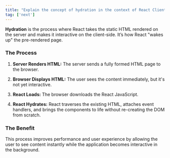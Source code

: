 ```yaml
---
title: "Explain the concept of hydration in the context of React Client Components?"
tag: ['next']
---
```

**Hydration** is the process where React takes the static HTML rendered on the server and makes it interactive on the client-side. It’s how React "wakes up" the pre-rendered page.

### **The Process**

1.  **Server Renders HTML:** The server sends a fully formed HTML page to the browser.
    
2.  **Browser Displays HTML:** The user sees the content immediately, but it's not yet interactive.
    
3.  **React Loads:** The browser downloads the React JavaScript.
    
4.  **React Hydrates:** React traverses the existing HTML, attaches event handlers, and brings the components to life without re-creating the DOM from scratch.
    

### **The Benefit**

This process improves performance and user experience by allowing the user to see content instantly while the application becomes interactive in the background.